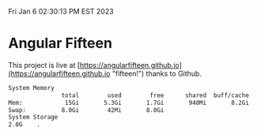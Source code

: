 Fri Jan  6 02:30:13 PM EST 2023

# Angular Fifteen


This project is live at [https://angularfifteen.github.io](https://angularfifteen.github.io "fifteen!") thanks to Github.

```bash
System Memory
               total        used        free      shared  buff/cache   available
Mem:            15Gi       5.3Gi       1.7Gi       940Mi       8.2Gi       8.7Gi
Swap:          8.0Gi        42Mi       8.0Gi
System Storage
2.0G	.
```
